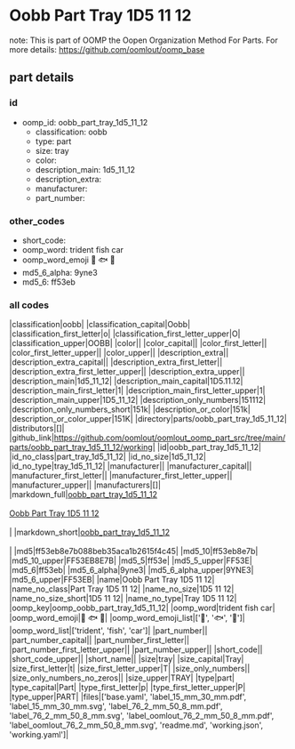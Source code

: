 # Oobb Part Tray 1D5 11 12  

note: This is part of OOMP the Oopen Organization Method For Parts. For more details: https://github.com/oomlout/oomp_base

##  part details





### id
* oomp_id: oobb_part_tray_1d5_11_12
  * classification: oobb
  * type: part
  * size: tray
  * color: 
  * description_main: 1d5_11_12
  * description_extra: 
  * manufacturer: 
  * part_number: 

### other_codes
* short_code: 
* oomp_word: trident fish car
* oomp_word_emoji :trident: :fish: :car:
* md5_6_alpha: 9yne3
* md5_6: ff53eb

### all codes 
|classification|oobb|
|classification_capital|Oobb|
|classification_first_letter|o|
|classification_first_letter_upper|O|
|classification_upper|OOBB|
|color||
|color_capital||
|color_first_letter||
|color_first_letter_upper||
|color_upper||
|description_extra||
|description_extra_capital||
|description_extra_first_letter||
|description_extra_first_letter_upper||
|description_extra_upper||
|description_main|1d5_11_12|
|description_main_capital|1D5.11.12|
|description_main_first_letter|1|
|description_main_first_letter_upper|1|
|description_main_upper|1D5_11_12|
|description_only_numbers|151112|
|description_only_numbers_short|151k|
|description_or_color|151k|
|description_or_color_upper|151K|
|directory|parts/oobb_part_tray_1d5_11_12|
|distributors|[]|
|github_link|https://github.com/oomlout/oomlout_oomp_part_src/tree/main/parts/oobb_part_tray_1d5_11_12/working|
|id|oobb_part_tray_1d5_11_12|
|id_no_class|part_tray_1d5_11_12|
|id_no_size|1d5_11_12|
|id_no_type|tray_1d5_11_12|
|manufacturer||
|manufacturer_capital||
|manufacturer_first_letter||
|manufacturer_first_letter_upper||
|manufacturer_upper||
|manufacturers|[]|
|markdown_full|[oobb_part_tray_1d5_11_12](https://github.com/oomlout/oomlout_oomp_part_src/tree/main/parts/oobb_part_tray_1d5_11_12/working)<br>[](https://github.com/oomlout/oomlout_oomp_part_src/tree/main/parts/oobb_part_tray_1d5_11_12/working)<br>[Oobb Part Tray 1D5 11 12](https://github.com/oomlout/oomlout_oomp_part_src/tree/main/parts/oobb_part_tray_1d5_11_12/working)<br><br>|
|markdown_short|[oobb_part_tray_1d5_11_12](https://github.com/oomlout/oomlout_oomp_part_src/tree/main/parts/oobb_part_tray_1d5_11_12/working)<br><br>|
|md5|ff53eb8e7b088beb35aca1b2615f4c45|
|md5_10|ff53eb8e7b|
|md5_10_upper|FF53EB8E7B|
|md5_5|ff53e|
|md5_5_upper|FF53E|
|md5_6|ff53eb|
|md5_6_alpha|9yne3|
|md5_6_alpha_upper|9YNE3|
|md5_6_upper|FF53EB|
|name|Oobb Part Tray 1D5 11 12|
|name_no_class|Part Tray 1D5 11 12|
|name_no_size|1D5 11 12|
|name_no_size_short|1D5 11 12|
|name_no_type|Tray 1D5 11 12|
|oomp_key|oomp_oobb_part_tray_1d5_11_12|
|oomp_word|trident fish car|
|oomp_word_emoji|:trident: :fish: :car:|
|oomp_word_emoji_list|[':trident:', ':fish:', ':car:']|
|oomp_word_list|['trident', 'fish', 'car']|
|part_number||
|part_number_capital||
|part_number_first_letter||
|part_number_first_letter_upper||
|part_number_upper||
|short_code||
|short_code_upper||
|short_name||
|size|tray|
|size_capital|Tray|
|size_first_letter|t|
|size_first_letter_upper|T|
|size_only_numbers||
|size_only_numbers_no_zeros||
|size_upper|TRAY|
|type|part|
|type_capital|Part|
|type_first_letter|p|
|type_first_letter_upper|P|
|type_upper|PART|
|files|['base.yaml', 'label_15_mm_30_mm.pdf', 'label_15_mm_30_mm.svg', 'label_76_2_mm_50_8_mm.pdf', 'label_76_2_mm_50_8_mm.svg', 'label_oomlout_76_2_mm_50_8_mm.pdf', 'label_oomlout_76_2_mm_50_8_mm.svg', 'readme.md', 'working.json', 'working.yaml']|
